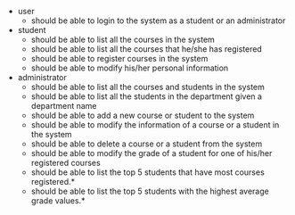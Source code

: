 - user
    - should be able to login to the system as a student or an
      administrator
- student
    - should be able to list all the courses in the system
    - should be able to list all the courses that he/she has
      registered
    - should be able to register courses in the system
    - should be able to modify his/her personal information
- administrator
    - should be able to list all the courses and students in the system
    - should be able to list all the students in the department given a department name
    - should be able to add a new course or student to the system
    - should be able to modify the information of a course or a student in the system
    - should be able to delete a course or a student from the system
    - should be able to modify the grade of a student for one of his/her registered courses
    - should be able to list the top 5 students that have most courses registered.*
    - should be able to list the top 5 students with the highest average grade values.*